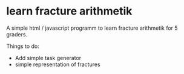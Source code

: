 # learn fracture arithmetik
A simple html / javascript programm to learn fracture arithmetik for 5 graders.

Things to do:
- Add simple task generator
- simple representation of fractures
  
